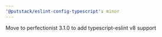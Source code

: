 ```yaml
---
'@putstack/eslint-config-typescript': minor
---
```


Move to perfectionist 3.1.0 to add typescript-eslint v8 support
